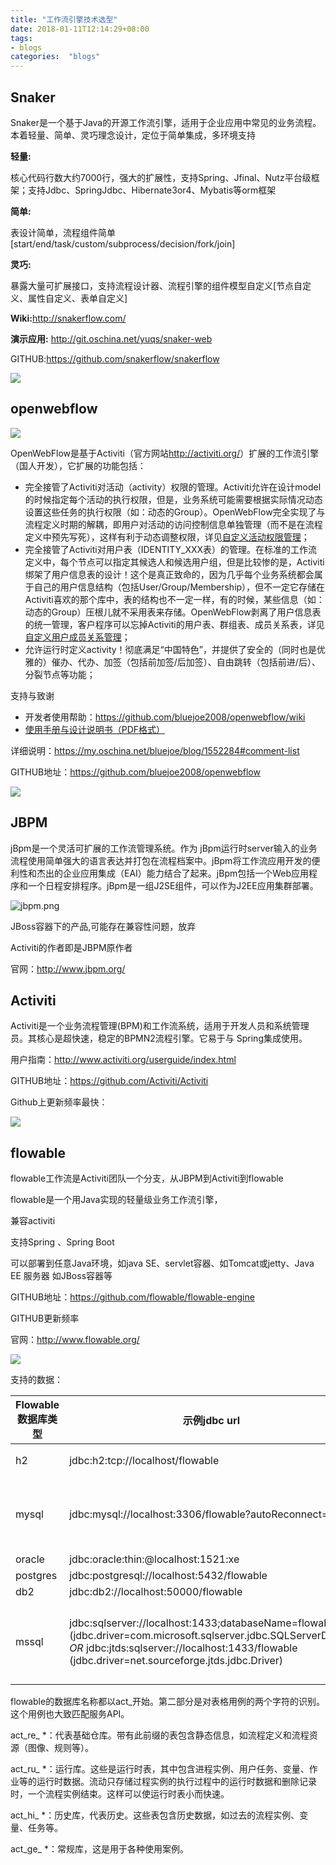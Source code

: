 ```yaml
---
title: "工作流引擎技术选型"
date: 2018-01-11T12:14:29+08:00
tags:
- blogs
categories:  "blogs" 
---
```


## Snaker

Snaker是一个基于Java的开源工作流引擎，适用于企业应用中常见的业务流程。本着轻量、简单、灵巧理念设计，定位于简单集成，多环境支持

**轻量:**

核心代码行数大约7000行，强大的扩展性，支持Spring、Jfinal、Nutz平台级框架；支持Jdbc、SpringJdbc、Hibernate3or4、Mybatis等orm框架

**简单:**

表设计简单，流程组件简单[start/end/task/custom/subprocess/decision/fork/join]

**灵巧:**

暴露大量可扩展接口，支持流程设计器、流程引擎的组件模型自定义[节点自定义、属性自定义、表单自定义]

**Wiki:**<http://snakerflow.com/>

**演示应用:** <http://git.oschina.net/yuqs/snaker-web>

GITHUB:https://github.com/snakerflow/snakerflow

![](snakerflow-github.jpg)



## openwebflow 

![](openwebflow.png)

OpenWebFlow是基于Activiti（官方网站<http://activiti.org/>）扩展的工作流引擎（国人开发），它扩展的功能包括：

- 完全接管了Activiti对活动（activity）权限的管理。Activiti允许在设计model的时候指定每个活动的执行权限，但是，业务系统可能需要根据实际情况动态设置这些任务的执行权限（如：动态的Group）。OpenWebFlow完全实现了与流程定义时期的解耦，即用户对活动的访问控制信息单独管理（而不是在流程定义中预先写死），这样有利于动态调整权限，详见[自定义活动权限管理](https://github.com/bluejoe2008/openwebflow/wiki/Activity-Permission-Management)；
- 完全接管了Activiti对用户表（IDENTITY_XXX表）的管理。在标准的工作流定义中，每个节点可以指定其候选人和候选用户组，但是比较惨的是，Activiti绑架了用户信息表的设计！这个是真正致命的，因为几乎每个业务系统都会属于自己的用户信息结构（包括User/Group/Membership），但不一定它存储在Activiti喜欢的那个库中，表的结构也不一定一样，有的时候，某些信息（如：动态的Group）压根儿就不采用表来存储。OpenWebFlow剥离了用户信息表的统一管理，客户程序可以忘掉Activiti的用户表、群组表、成员关系表，详见[自定义用户成员关系管理](https://github.com/bluejoe2008/openwebflow/wiki/Custom-User-Group-Membership-Manager)；
- 允许运行时定义activity！彻底满足“中国特色”，并提供了安全的（同时也是优雅的）催办、代办、加签（包括前加签/后加签）、自由跳转（包括前进/后）、分裂节点等功能；

支持与致谢

- 开发者使用帮助：<https://github.com/bluejoe2008/openwebflow/wiki>
- [使用手册与设计说明书（PDF格式）](https://github.com/bluejoe2008/openwebflow/blob/master/doc/OpenWebFlow%E5%B7%A5%E4%BD%9C%E6%B5%81%E5%BC%95%E6%93%8E%E7%94%A8%E6%88%B7%E6%89%8B%E5%86%8C%E4%B8%8E%E8%AE%BE%E8%AE%A1%E8%AF%B4%E6%98%8E.pdf?raw=true)



详细说明：https://my.oschina.net/bluejoe/blog/1552284#comment-list

GITHUB地址：https://github.com/bluejoe2008/openwebflow

![](openwebflow-github.jpg)

## JBPM

jBpm是一个灵活可扩展的工作流管理系统。作为 jBpm运行时server输入的业务流程使用简单强大的语言表达并打包在流程档案中。jBpm将工作流应用开发的便利性和杰出的企业应用集成（EAI）能力结合了起来。jBpm包括一个Web应用程序和一个日程安排程序。jBpm是一组J2SE组件，可以作为J2EE应用集群部署。

![jbpm.png](jbpm.png)

JBoss容器下的产品,可能存在兼容性问题，放弃

Activiti的作者即是JBPM原作者

官网：http://www.jbpm.org/

## Activiti

Activiti是一个业务流程管理(BPM)和工作流系统，适用于开发人员和系统管理员。其核心是超快速，稳定的BPMN2流程引擎。它易于与 Spring集成使用。

用户指南：http://www.activiti.org/userguide/index.html

GITHUB地址：https://github.com/Activiti/Activiti

Github上更新频率最快：

![](activiti-github.jpg)

## flowable

flowable工作流是Activiti团队一个分支，从JBPM到Activiti到flowable

flowable是一个用Java实现的轻量级业务工作流引擎，

兼容activiti

支持Spring 、Spring Boot

可以部署到任意Java环境，如java SE、servlet容器、如Tomcat或jetty、Java EE 服务器 如JBoss容器等

GITHUB地址：https://github.com/flowable/flowable-engine

GITHUB更新频率

官网：http://www.flowable.org/

![](flowable-github.jpg)



支持的数据：

| Flowable 数据库类型 | 示例jdbc url                               | 说明                                       |
| -------------- | ---------------------------------------- | ---------------------------------------- |
| h2             | jdbc:h2:tcp://localhost/flowable         | 默认配置数据库                                  |
| mysql          | jdbc:mysql://localhost:3306/flowable?autoReconnect=true | 测试使用mysql-connector-java数据库驱动            |
| oracle         | jdbc:oracle:thin:@localhost:1521:xe      |                                          |
| postgres       | jdbc:postgresql://localhost:5432/flowable |                                          |
| db2            | jdbc:db2://localhost:50000/flowable      |                                          |
| mssql          | jdbc:sqlserver://localhost:1433;databaseName=flowable (jdbc.driver=com.microsoft.sqlserver.jdbc.SQLServerDriver) *OR* jdbc:jtds:sqlserver://localhost:1433/flowable (jdbc.driver=net.sourceforge.jtds.jdbc.Driver) | 测试使用Microsoft JDBC Driver 4.0 (sqljdbc4.jar) 驱动 |

flowable的数据库名称都以act_开始。第二部分是对表格用例的两个字符的识别。这个用例也大致匹配服务API。



act_re_ *：代表基础仓库。带有此前缀的表包含静态信息，如流程定义和流程资源（图像、规则等）。



act_ru_ *：运行库。这些是运行时表，其中包含进程实例、用户任务、变量、作业等的运行时数据。流动只存储过程实例的执行过程中的运行时数据和删除记录时，一个流程实例结束。这样可以使运行时表小而快速。



act_hi_ *：历史库，代表历史。这些表包含历史数据，如过去的流程实例、变量、任务等。



act_ge_ *：常规库，这是用于各种使用案例。